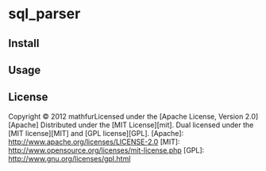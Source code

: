 sql_parser
==========

Install
-------

Usage
-----

License
-------
Copyright &copy; 2012 mathfurLicensed under the [Apache License,  Version 2.0][Apache]
Distributed under the [MIT License][mit].
Dual licensed under the [MIT license][MIT] and [GPL license][GPL].
[Apache]: http://www.apache.org/licenses/LICENSE-2.0
[MIT]: http://www.opensource.org/licenses/mit-license.php
[GPL]: http://www.gnu.org/licenses/gpl.html
